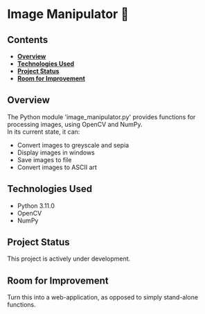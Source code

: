 # Image Manipulator 🌄

## Contents
- **[Overview](#overview)**
- **[Technologies Used](#technologies-used)**
- **[Project Status](#project-status)**
- **[Room for Improvement](#room-for-improvement)**

## Overview
The Python module 'image_manipulator.py' provides functions for processing images, using OpenCV and NumPy.  
In its current state, it can:
  - Convert images to greyscale and sepia
  - Display images in windows
  - Save images to file
  - Convert images to ASCII art

## Technologies Used
- Python 3.11.0
- OpenCV 
- NumPy

## Project Status
This project is actively under development.

## Room for Improvement

Turn this into a web-application, as opposed to simply stand-alone functions.

<!-- 
- **[Purpose of Project](#purpose-of-project)**
- **[Using the Project Yourself](#using-the-project-yourself)**
- **[How the Project Works](#how-the-project-works)**





## Purpose of Project

The project was created alongside my studies of Year 1 Computer Science.

This project demonstrates my continued learning of programming principles, including:
- MongoDB Atlas
- Java Concurrency
- File I/O
- Exception Handling
- JUnit testing
- Responsibility-driven design
- Cohesion & Coupling
- Maintainability

## Using the Project Yourself

###### _Paste the following commands into your terminal._

1. Clone the repository to your local machine:
```
git clone https://github.com/harirathod/cinema-booking-application.git
```

2. Start the application with the following command:
```py
java -jar cinema-booking-application/out/artifacts/cinema_jar/cinema.jar
```
> **Note:** Please make sure you have the JDK (Java Development Kit) installed.

And you're done! You can now try out the cinema booking application via the terminal!

## How the Project Works

(As of now), the main method of class **com.cinema.cinema.SetUpDatabase** creates some Screens and writes them to a file "screens.ser".

When the main method of class **com.cinema.cinema.Main** is run to start the cinema booking application, and the Screens in "screens.ser" are loaded into the application.

Any tickets booked by the user are written to "tickets.ser", so are stored persistently. These tickets can be viewed with the 'basket' command. 
--> 
